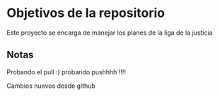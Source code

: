 # Objetivos de la repositorio

Este proyecto se encarga de manejar los planes de la liga de la justicia


## Notas
Probando el pull :) probando pushhhh !!!! 

Cambios nuevos desde github
